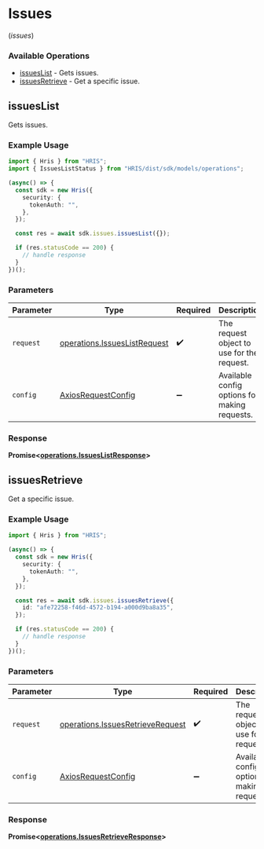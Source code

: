 # Issues
(*issues*)

### Available Operations

* [issuesList](#issueslist) - Gets issues.
* [issuesRetrieve](#issuesretrieve) - Get a specific issue.

## issuesList

Gets issues.

### Example Usage

```typescript
import { Hris } from "HRIS";
import { IssuesListStatus } from "HRIS/dist/sdk/models/operations";

(async() => {
  const sdk = new Hris({
    security: {
      tokenAuth: "",
    },
  });

  const res = await sdk.issues.issuesList({});

  if (res.statusCode == 200) {
    // handle response
  }
})();
```

### Parameters

| Parameter                                                                    | Type                                                                         | Required                                                                     | Description                                                                  |
| ---------------------------------------------------------------------------- | ---------------------------------------------------------------------------- | ---------------------------------------------------------------------------- | ---------------------------------------------------------------------------- |
| `request`                                                                    | [operations.IssuesListRequest](../../models/operations/issueslistrequest.md) | :heavy_check_mark:                                                           | The request object to use for the request.                                   |
| `config`                                                                     | [AxiosRequestConfig](https://axios-http.com/docs/req_config)                 | :heavy_minus_sign:                                                           | Available config options for making requests.                                |


### Response

**Promise<[operations.IssuesListResponse](../../models/operations/issueslistresponse.md)>**


## issuesRetrieve

Get a specific issue.

### Example Usage

```typescript
import { Hris } from "HRIS";

(async() => {
  const sdk = new Hris({
    security: {
      tokenAuth: "",
    },
  });

  const res = await sdk.issues.issuesRetrieve({
    id: "afe72258-f46d-4572-b194-a000d9ba8a35",
  });

  if (res.statusCode == 200) {
    // handle response
  }
})();
```

### Parameters

| Parameter                                                                            | Type                                                                                 | Required                                                                             | Description                                                                          |
| ------------------------------------------------------------------------------------ | ------------------------------------------------------------------------------------ | ------------------------------------------------------------------------------------ | ------------------------------------------------------------------------------------ |
| `request`                                                                            | [operations.IssuesRetrieveRequest](../../models/operations/issuesretrieverequest.md) | :heavy_check_mark:                                                                   | The request object to use for the request.                                           |
| `config`                                                                             | [AxiosRequestConfig](https://axios-http.com/docs/req_config)                         | :heavy_minus_sign:                                                                   | Available config options for making requests.                                        |


### Response

**Promise<[operations.IssuesRetrieveResponse](../../models/operations/issuesretrieveresponse.md)>**

